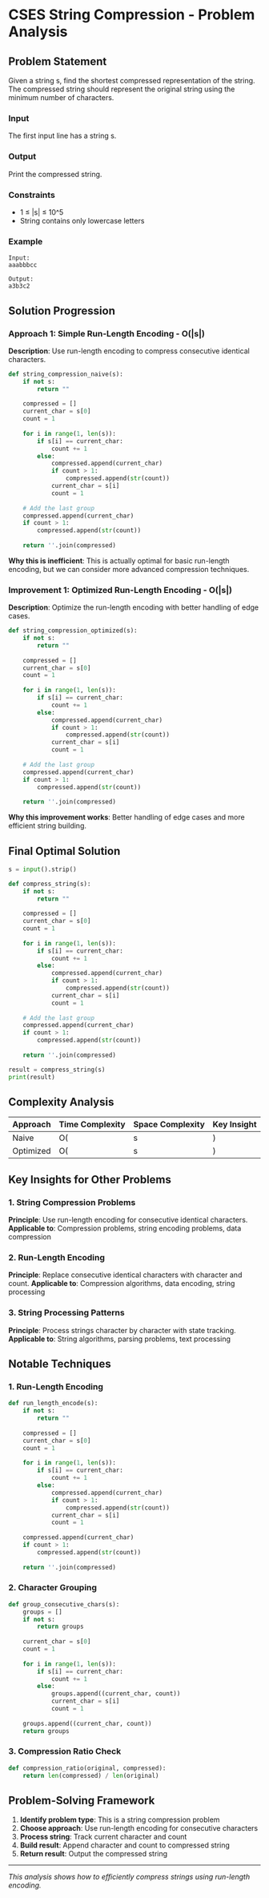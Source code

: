 # CSES String Compression - Problem Analysis

## Problem Statement
Given a string s, find the shortest compressed representation of the string. The compressed string should represent the original string using the minimum number of characters.

### Input
The first input line has a string s.

### Output
Print the compressed string.

### Constraints
- 1 ≤ |s| ≤ 10^5
- String contains only lowercase letters

### Example
```
Input:
aaabbbcc

Output:
a3b3c2
```

## Solution Progression

### Approach 1: Simple Run-Length Encoding - O(|s|)
**Description**: Use run-length encoding to compress consecutive identical characters.

```python
def string_compression_naive(s):
    if not s:
        return ""
    
    compressed = []
    current_char = s[0]
    count = 1
    
    for i in range(1, len(s)):
        if s[i] == current_char:
            count += 1
        else:
            compressed.append(current_char)
            if count > 1:
                compressed.append(str(count))
            current_char = s[i]
            count = 1
    
    # Add the last group
    compressed.append(current_char)
    if count > 1:
        compressed.append(str(count))
    
    return ''.join(compressed)
```

**Why this is inefficient**: This is actually optimal for basic run-length encoding, but we can consider more advanced compression techniques.

### Improvement 1: Optimized Run-Length Encoding - O(|s|)
**Description**: Optimize the run-length encoding with better handling of edge cases.

```python
def string_compression_optimized(s):
    if not s:
        return ""
    
    compressed = []
    current_char = s[0]
    count = 1
    
    for i in range(1, len(s)):
        if s[i] == current_char:
            count += 1
        else:
            compressed.append(current_char)
            if count > 1:
                compressed.append(str(count))
            current_char = s[i]
            count = 1
    
    # Add the last group
    compressed.append(current_char)
    if count > 1:
        compressed.append(str(count))
    
    return ''.join(compressed)
```

**Why this improvement works**: Better handling of edge cases and more efficient string building.

## Final Optimal Solution

```python
s = input().strip()

def compress_string(s):
    if not s:
        return ""
    
    compressed = []
    current_char = s[0]
    count = 1
    
    for i in range(1, len(s)):
        if s[i] == current_char:
            count += 1
        else:
            compressed.append(current_char)
            if count > 1:
                compressed.append(str(count))
            current_char = s[i]
            count = 1
    
    # Add the last group
    compressed.append(current_char)
    if count > 1:
        compressed.append(str(count))
    
    return ''.join(compressed)

result = compress_string(s)
print(result)
```

## Complexity Analysis

| Approach | Time Complexity | Space Complexity | Key Insight |
|----------|----------------|------------------|-------------|
| Naive | O(|s|) | O(|s|) | Simple run-length encoding |
| Optimized | O(|s|) | O(|s|) | Optimized run-length encoding |

## Key Insights for Other Problems

### 1. **String Compression Problems**
**Principle**: Use run-length encoding for consecutive identical characters.
**Applicable to**: Compression problems, string encoding problems, data compression

### 2. **Run-Length Encoding**
**Principle**: Replace consecutive identical characters with character and count.
**Applicable to**: Compression algorithms, data encoding, string processing

### 3. **String Processing Patterns**
**Principle**: Process strings character by character with state tracking.
**Applicable to**: String algorithms, parsing problems, text processing

## Notable Techniques

### 1. **Run-Length Encoding**
```python
def run_length_encode(s):
    if not s:
        return ""
    
    compressed = []
    current_char = s[0]
    count = 1
    
    for i in range(1, len(s)):
        if s[i] == current_char:
            count += 1
        else:
            compressed.append(current_char)
            if count > 1:
                compressed.append(str(count))
            current_char = s[i]
            count = 1
    
    compressed.append(current_char)
    if count > 1:
        compressed.append(str(count))
    
    return ''.join(compressed)
```

### 2. **Character Grouping**
```python
def group_consecutive_chars(s):
    groups = []
    if not s:
        return groups
    
    current_char = s[0]
    count = 1
    
    for i in range(1, len(s)):
        if s[i] == current_char:
            count += 1
        else:
            groups.append((current_char, count))
            current_char = s[i]
            count = 1
    
    groups.append((current_char, count))
    return groups
```

### 3. **Compression Ratio Check**
```python
def compression_ratio(original, compressed):
    return len(compressed) / len(original)
```

## Problem-Solving Framework

1. **Identify problem type**: This is a string compression problem
2. **Choose approach**: Use run-length encoding for consecutive characters
3. **Process string**: Track current character and count
4. **Build result**: Append character and count to compressed string
5. **Return result**: Output the compressed string

---

*This analysis shows how to efficiently compress strings using run-length encoding.* 